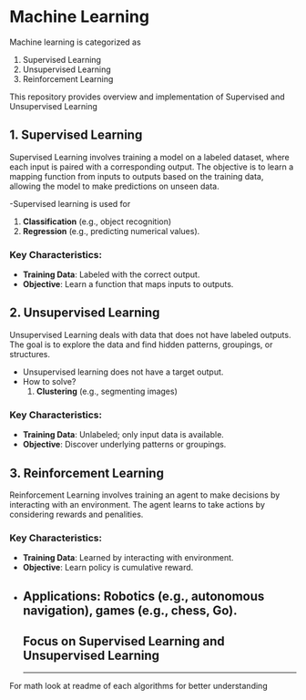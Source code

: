 # Machine Learning 

Machine learning is categorized as
 1. Supervised Learning
 2. Unsupervised Learning
 3. Reinforcement Learning 

This repository provides overview and implementation of Supervised and Unsupervised Learning

## 1. Supervised Learning

Supervised Learning involves training a model on a labeled dataset, where each input is paired with a corresponding output. The objective is to learn a mapping function from inputs to outputs based on the training data, allowing the model to make predictions on unseen data. 

-Supervised learning is used for
  1. **Classification** (e.g., object recognition)
  2. **Regression** (e.g., predicting numerical values).

### Key Characteristics:
- **Training Data**: Labeled with the correct output.
- **Objective**: Learn a function that maps inputs to outputs.


## 2. Unsupervised Learning

Unsupervised Learning deals with data that does not have labeled outputs. The goal is to explore the data and find hidden patterns, groupings, or structures. 

- Unsupervised learning does not have a target output.
- How to solve?
  1. **Clustering** (e.g., segmenting images)
  

### Key Characteristics:
- **Training Data**: Unlabeled; only input data is available.
- **Objective**: Discover underlying patterns or groupings.


## 3. Reinforcement Learning

Reinforcement Learning involves training an agent to make decisions by interacting with an environment. The agent learns to take actions by considering rewards and penalities.

### Key Characteristics:
- **Training Data**: Learned by interacting with environment.
- **Objective**: Learn policy is cumulative reward.
- **Applications**: Robotics (e.g., autonomous navigation), games (e.g., chess, Go).
  ------
  ## Focus on **Supervised Learning** and **Unsupervised Learning**
  ------
For math look at readme of each algorithms for better understanding
